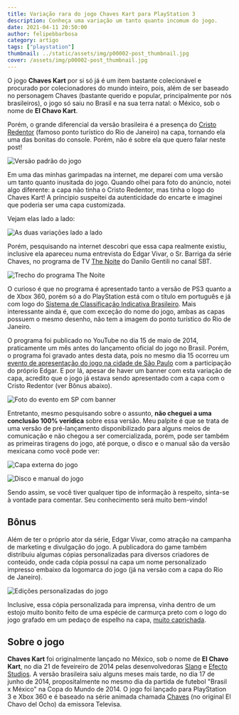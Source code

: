 ```yaml
---
title: Variação rara do jogo Chaves Kart para PlayStation 3
description: Conheça uma variação um tanto quanto incomum do jogo.
date: 2021-04-11 20:50:00
author: felipebbarbosa
category: artigo
tags: ["playstation"]
thumbnail: ../static/assets/img/p00002-post_thumbnail.jpg
cover: /assets/img/p00002-post_thumbnail.jpg
---
```


O jogo **Chaves Kart** por si só já é um item bastante colecionável e procurado por colecionadores do mundo inteiro, pois, além de ser baseado no personagem Chaves (bastante querido e popular, principalmente por nós brasileiros), o jogo só saiu no Brasil e na sua terra natal: o México, sob o nome de **El Chavo Kart**.

Porém, o grande diferencial da versão brasileira é a presença do [Cristo Redentor](https://pt.wikipedia.org/wiki/Cristo_Redentor) (famoso ponto turístico do Rio de Janeiro) na capa, tornando ela uma das bonitas do console. Porém, não é sobre ela que quero falar neste post!

![Versão padrão do jogo](/assets/img/p00002-chaves-kart-capa-padrao.jpg "Versão padrão do Chaves Kart no Brasil.")

Em uma das minhas garimpadas na internet, me deparei com uma versão um tanto quanto inusitada do jogo. Quando olhei para foto do anúncio, notei algo diferente: a capa não tinha o Cristo Redentor, mas tinha o logo do Chaves Kart! A príncipio suspeitei da autenticidade do encarte e imaginei que poderia ser uma capa customizada. 

Vejam elas lado a lado:

![As duas variações lado a lado](/assets/img/p00002-chaves-kart-variacao-lado-a-lado.jpg "As duas variações de Chaves Kart lado a lado.")

Porém, pesquisando na internet descobri que essa capa realmente existiu, inclusive ela apareceu numa entrevista do Edgar Vivar, o Sr. Barriga da série Chaves, no programa de TV [The Noite](https://youtu.be/ruHdANJ9MxY) do Danilo Gentili no canal SBT.

![Trecho do programa The Noite](/assets/img/p00002-chaves-kart-captura-the-noite.jpg "Trecho do programa 'The Noite' mostrando as capas do jogo.")

O curioso é que no programa é apresentado tanto a versão de PS3 quanto a de Xbox 360, porém só a do PlayStation está com o título em português e já com logo do [Sistema de Classificação Indicativa Brasileiro](https://pt.wikipedia.org/wiki/Sistema_de_Classificação_Indicativa_Brasileiro#:~:text=Classificação%20Indicativa%20(Classind)%20é%20uma,seus%20filhos%20devem%20ter%20acesso.). Mais interessante ainda é, que com exceção do nome do jogo, ambas as capas possuem o mesmo desenho, não tem a imagem do ponto turístico do Rio de Janeiro.

O programa foi publicado no YouTube no dia 15 de maio de 2014, praticamente um mês antes do lançamento oficial do jogo no Brasil. Porém, o programa foi gravado antes desta data, pois no mesmo dia 15 ocorreu um [evento de apresentação do jogo na cidade de São Paulo](https://www.comboinfinito.com.br/principal/chaves-kart-sera-lancado-para-ps3-e-xbox-360-e-custara-r-9990/) com a participação do próprio Edgar. E por lá, apesar de haver um banner com esta variação de capa, acredito que o jogo já estava sendo apresentado com a capa com o Cristo Redentor (ver Bônus abaixo).

![Foto do evento em SP com banner](/assets/img/p00002-chaves-kart-evento-sp-2014-banner.jpg "Uma das fotos que encontrei do evento na internet mostra esta variação de capa no banner.")

Entretanto, mesmo pesquisando sobre o assunto, **não cheguei a uma conclusão 100% verídica** sobre essa versão. Meu palpite é que se trata de uma versão de pré-lançamento disponibilizado para alguns meios de comunicação e não chegou a ser comercializada, porém, pode ser também as primeiras tiragens do jogo, até porque, o disco e o manual são da versão mexicana como você pode ver:

![Capa externa do jogo](/assets/img/p00002-chaves-kart-variacao-capa-aberta.jpg "Mais detalhes da variação. A capa está totalmente adequada para o mercado brasileiro.")

![Disco e manual do jogo](/assets/img/p00002-chaves-kart-variacao-interna.jpg "Porém, internamente o disco e o manual são importados. Prática muito comum no Brasil.")

Sendo assim, se você tiver qualquer tipo de informação à respeito, sinta-se à vontade para comentar. Seu conhecimento será muito bem-vindo!

## Bônus

Além de ter o próprio ator da série, Edgar Vivar, como atração na campanha de marketing e divulgação do jogo. A publicadora do game também distribuiu algumas cópias personalizadas para diversos criadores de conteúdo, onde cada cópia possuí na capa um nome personalizado impresso embaixo da logomarca do jogo (já na versão com a capa do Rio de Janeiro).

![Edições personalizadas do jogo](/assets/img/p00002-chaves-kart-capas-personalizadas.jpg "Algumas das edições personalizadas para criadores da conteúdo.")

Inclusive, essa cópia personalizada para imprensa, vinha dentro de um estojo muito bonito feito de uma espécie de carmurça preto com o logo do jogo grafado em um pedaço de espelho na capa, [muito caprichada](https://youtu.be/jY1BefUuuDM?t=266).

## Sobre o jogo

**Chaves Kart** foi originalmente lançado no México, sob o nome de **El Chavo Kart**, no dia 21 de feveireiro de 2014 pelas desenvolvedoras [Slang](https://www.slang.vg) e [Efecto Studios](https://efectostudios.com). A versão brasileira saiu alguns meses mais tarde, no dia 17 de junho de 2014, propositalmente no mesmo dia da partida de futebol "Brasil x México" na Copa do Mundo de 2014. O jogo foi lançado para PlayStation 3 e Xbox 360 e é baseado na série animada chamada [Chaves](https://chaves.fandom.com/pt-br/wiki/Chaves_em_Desenho_Animado) (no original El Chavo del Ocho) da emissora Televisa.

